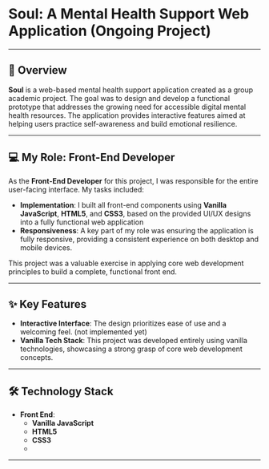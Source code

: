 # Soul: A Mental Health Support Web Application (Ongoing Project)
-----

## 🚀 Overview

**Soul** is a web-based mental health support application created as a group academic project. The goal was to design and develop a functional prototype that addresses the growing need for accessible digital mental health resources. The application provides interactive features aimed at helping users practice self-awareness and build emotional resilience.

-----

## 💻 My Role: Front-End Developer

As the **Front-End Developer** for this project, I was responsible for the entire user-facing interface. My tasks included:
  - **Implementation**: I built all front-end components using **Vanilla JavaScript**, **HTML5**, and **CSS3**, based on the provided UI/UX designs into a fully functional web application
  - **Responsiveness**: A key part of my role was ensuring the application is fully responsive, providing a consistent experience on both desktop and mobile devices.

This project was a valuable exercise in applying core web development principles to build a complete, functional front end.

-----

## ✨ Key Features

  - **Interactive Interface**: The design prioritizes ease of use and a welcoming feel. (not implemented yet)
  - **Vanilla Tech Stack**: This project was developed entirely using vanilla technologies, showcasing a strong grasp of core web development concepts.

-----

## 🛠️ Technology Stack

  - **Front End**:
      - **Vanilla JavaScript**
      - **HTML5**
      - **CSS3**
      - 
-----
